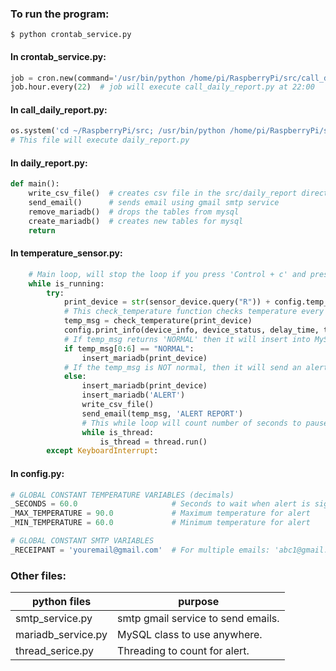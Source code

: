 ### To run the program:
```shell
$ python crontab_service.py 
```
#### In crontab_service.py:
```python
job = cron.new(command='/usr/bin/python /home/pi/RaspberryPi/src/call_daily_report.py')
job.hour.every(22)  # job will execute call_daily_report.py at 22:00 
```
#### In call_daily_report.py:
```python
os.system('cd ~/RaspberryPi/src; /usr/bin/python /home/pi/RaspberryPi/src/daily_report.py')
# This file will execute daily_report.py
```
#### In daily_report.py:
```python
def main():
    write_csv_file()  # creates csv file in the src/daily_report directory
    send_email()      # sends email using gmail smtp service
    remove_mariadb()  # drops the tables from mysql
    create_mariadb()  # creates new tables for mysql
    return
```
#### In temperature_sensor.py:
```python
    # Main loop, will stop the loop if you press 'Control + c' and press '1', otherwise any other key to continue.
    while is_running:
        try:
            print_device = str(sensor_device.query("R")) + config.temp_ini['degree']
            # This check_temperature function checks temperature every 10 seconds
            temp_msg = check_temperature(print_device)
            config.print_info(device_info, device_status, delay_time, temp_msg, " ON")
            # If temp_msg returns 'NORMAL' then it will insert into MySQL.
            if temp_msg[0:6] == "NORMAL":
                insert_mariadb(print_device)
            # If the temp_msg is NOT normal, then it will send an alert email.
            else:
                insert_mariadb(print_device)
                insert_mariadb('ALERT')
                write_csv_file()
                send_email(temp_msg, 'ALERT REPORT')
                # This while loop will count number of seconds to pause the sensor.
                while is_thread:
                    is_thread = thread.run()
        except KeyboardInterrupt:
```
#### In config.py:
```python
# GLOBAL CONSTANT TEMPERATURE VARIABLES (decimals)
_SECONDS = 60.0                     # Seconds to wait when alert is signaled
_MAX_TEMPERATURE = 90.0             # Maximum temperature for alert
_MIN_TEMPERATURE = 60.0             # Minimum temperature for alert

# GLOBAL CONSTANT SMTP VARIABLES
_RECEIPANT = 'youremail@gmail.com'  # For multiple emails: 'abc1@gmail.com,abc2@gmail.com' (comma no space)
```
### Other files:
python files | purpose
-------------|--------
smtp_service.py | smtp gmail service to send emails.
mariadb_service.py | MySQL class to use anywhere.
thread_serice.py | Threading to count for alert.

